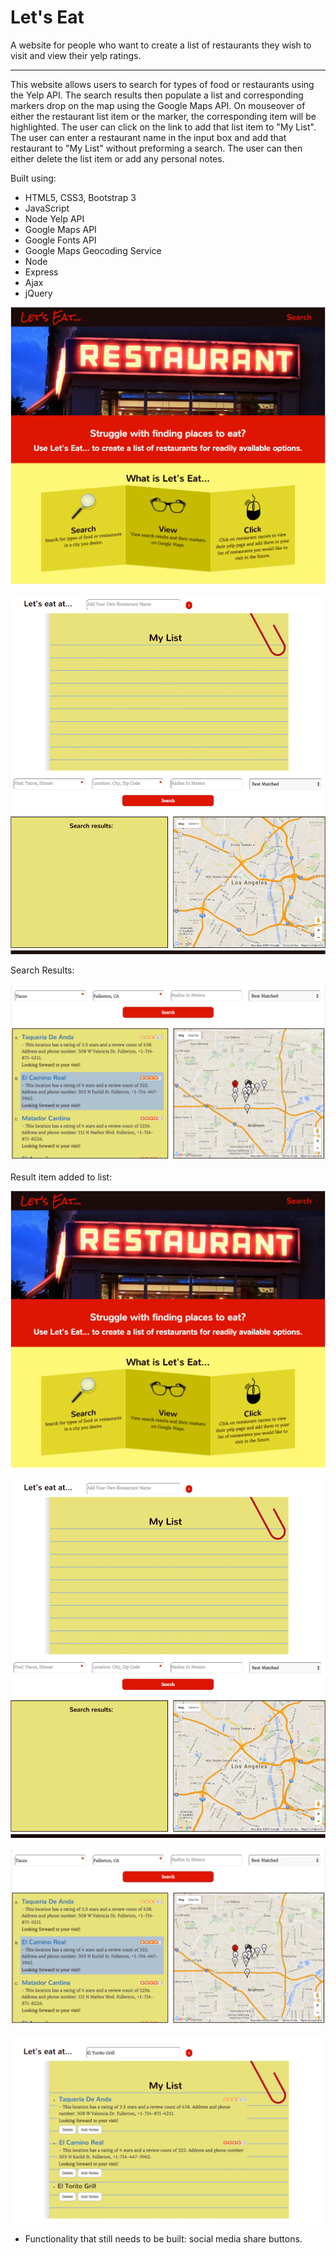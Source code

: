 <h1>Let's Eat</h1>

A website for people who want to create a list of restaurants they wish to visit and view their yelp ratings.

<hr>

This website allows users to search for types of food or restaurants using the Yelp API. The search results then populate a list and corresponding markers drop on the map using the Google Maps API. On mouseover of either the restaurant list item or the marker, the corresponding item will be highlighted. The user can click on the link to add that list item to "My List". The user can enter a restaurant name in the input box and add that restaurant to "My List" without preforming a search. The user can then either delete the list item or add any personal notes. 

Built using:
  - HTML5, CSS3, Bootstrap 3 
  - JavaScript
  - Node Yelp API
  - Google Maps API
  - Google Fonts API 
  - Google Maps Geocoding Service 
  - Node 
  - Express
  - Ajax
  - jQuery

![home](https://github.com/Nataliamodiano/restaurants/blob/master/images/final-screenshots/home.png?raw=true)

![home-two](https://github.com/Nataliamodiano/restaurants/blob/master/images/final-screenshots/home-two.png?raw=true)

Search Results:

![search](https://github.com/Nataliamodiano/restaurants/blob/master/images/final-screenshots/highlight.png?raw=true)

Result item added to list:

![home](https://github.com/Nataliamodiano/restaurants/blob/master/images/final-screenshots/home.png?raw=true)

![home-two](https://github.com/Nataliamodiano/restaurants/blob/master/images/final-screenshots/home-two.png?raw=true)

![search](https://github.com/Nataliamodiano/restaurants/blob/master/images/final-screenshots/highlight.png?raw=true)

![list](https://github.com/Nataliamodiano/restaurants/blob/master/images/final-screenshots/manually-add-item.png?raw=true)

- Functionality that still needs to be built: social media share buttons. 